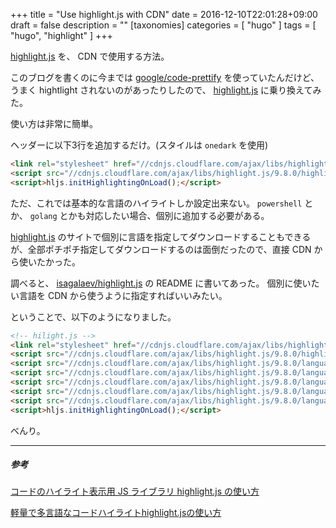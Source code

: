+++
title = "Use highlight.js with CDN"
date = 2016-12-10T22:01:28+09:00
draft = false
description = ""
[taxonomies]
categories = [ "hugo" ]
tags = [ "hugo", "highlight" ]
+++

[highlight.js](https://highlightjs.org/) を、 CDN で使用する方法。

このブログを書くのに今までは [google/code-prettify](https://github.com/google/code-prettify) を使っていたんだけど、うまく hightlight されないのがあったりしたので、 [highlight.js](https://highlightjs.org/) に乗り換えてみた。

使い方は非常に簡単。

ヘッダーに以下3行を追加するだけ。(スタイルは `onedark` を使用)

<!-- more -->
```html
<link rel="stylesheet" href="//cdnjs.cloudflare.com/ajax/libs/highlight.js/9.8.0/styles/atom-one-dark.min.css">
<script src="//cdnjs.cloudflare.com/ajax/libs/highlight.js/9.8.0/highlight.min.js"></script>
<script>hljs.initHighlightingOnLoad();</script>
```

ただ、これでは基本的な言語のハイライトしか設定出来ない。
`powershell` とか、 `golang` とかも対応したい場合、個別に追加する必要がある。

[highlight.js](https://highlightjs.org/) のサイトで個別に言語を指定してダウンロードすることもできるが、全部ポチポチ指定してダウンロードするのは面倒だったので、直接 CDN から使いたかった。

調べると、 [isagalaev/highlight.js](https://github.com/isagalaev/highlight.js) の README に書いてあった。
個別に使いたい言語を CDN から使うように指定すればいいみたい。

ということで、以下のようになりました。

```html
<!-- hilight.js -->
<link rel="stylesheet" href="//cdnjs.cloudflare.com/ajax/libs/highlight.js/9.8.0/styles/atom-one-dark.min.css">
<script src="//cdnjs.cloudflare.com/ajax/libs/highlight.js/9.8.0/highlight.min.js"></script>
<script src="//cdnjs.cloudflare.com/ajax/libs/highlight.js/9.8.0/languages/vim.min.js"></script>
<script src="//cdnjs.cloudflare.com/ajax/libs/highlight.js/9.8.0/languages/dos.min.js"></script>
<script src="//cdnjs.cloudflare.com/ajax/libs/highlight.js/9.8.0/languages/go.min.js"></script>
<script src="//cdnjs.cloudflare.com/ajax/libs/highlight.js/9.8.0/languages/powershell.min.js"></script>
<script src="//cdnjs.cloudflare.com/ajax/libs/highlight.js/9.8.0/languages/haskell.min.js"></script>
<script>hljs.initHighlightingOnLoad();</script>
```

べんり。

- - -

##### 参考

[コードのハイライト表示用 JS ライブラリ highlight.js の使い方](http://qiita.com/tadnakam/items/99088d78512a20e75ff3)

[軽量で多言語なコードハイライトhighlight.jsの使い方](http://glatchdesign.com/blog/web/javascript/296)


